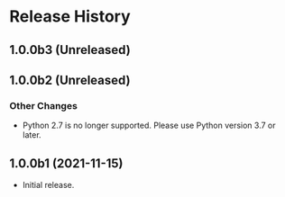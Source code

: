 # Release History

## 1.0.0b3 (Unreleased)

## 1.0.0b2 (Unreleased)

### Other Changes

- Python 2.7 is no longer supported. Please use Python version 3.7 or later.

## 1.0.0b1 (2021-11-15)

- Initial release.